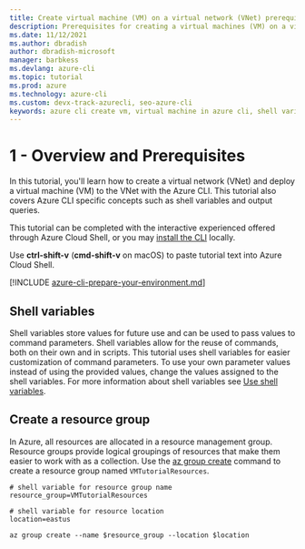 ```yaml
---
title: Create virtual machine (VM) on a virtual network (VNet) prerequisites – Azure CLI | Microsoft Docs
description: Prerequisites for creating a virtual machines (VM) on a virtual network (VNet) with the Azure CLI.
ms.date: 11/12/2021
ms.author: dbradish
author: dbradish-microsoft
manager: barbkess
ms.devlang: azure-cli
ms.topic: tutorial
ms.prod: azure
ms.technology: azure-cli
ms.custom: devx-track-azurecli, seo-azure-cli
keywords: azure cli create vm, virtual machine in azure cli, shell variables
---
```


# 1 - Overview and Prerequisites

In this tutorial, you'll learn how to create a virtual network (VNet) and deploy a virtual machine (VM) to the VNet with the Azure CLI. This tutorial
also covers Azure CLI specific concepts such as shell variables and output queries.

This tutorial can be completed with the interactive experienced offered through Azure Cloud Shell, or you may [install the CLI](install-azure-cli.md)
locally.

Use __ctrl-shift-v__ (__cmd-shift-v__ on macOS) to paste tutorial text into Azure Cloud Shell.

[!INCLUDE [azure-cli-prepare-your-environment.md](./includes/azure-cli-prepare-your-environment.md)]

## Shell variables

Shell variables store values for future use and can be used to pass values to command parameters. Shell variables allow for the reuse of commands, both on their own and in scripts. This tutorial uses shell variables for easier customization of command parameters. To use your own parameter values instead of using the provided values, change the values assigned to the shell variables. For more information about shell variables see [Use shell variables](/cli/azure/azure-cli-variables#use-shell-variables).

## Create a resource group

In Azure, all resources are allocated in a resource management group. Resource groups provide logical groupings of resources
that make them easier to work with as a collection. Use the [az group create](/cli/azure/group#az_group_create) command to create a resource group named `VMTutorialResources`.

```azurecli
# shell variable for resource group name
resource_group=VMTutorialResources

# shell variable for resource location
location=eastus

az group create --name $resource_group --location $location
 ```

